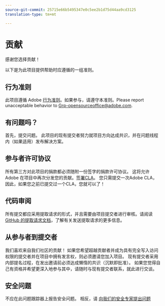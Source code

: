 ```yaml
---
source-git-commit: 25715e66b5495347e0c5ee2b1d75d44aa9cd3125
translation-type: tm+mt

---
```

# 贡献

感谢您选择贡献！

以下是为此项目提供帮助时应遵循的一组准则。

## 行为准则

此项目遵循 Adobe [行为准则](code-of-conduct.md)。如果参与，请遵守本准则。Please report unacceptable behavior to
[Grp-opensourceoffice@adobe.com](mailto:Grp-opensourceoffice@adobe.com).

## 有问题吗？

首先，提交问题。 此项目的现有提交者努力就项目方向达成共识，并在问题线程内（如果适用）发布解决方案。

## 参与者许可协议

所有第三方对此项目的捐款都必须随附一份签字的捐款许可协议。 这将允许 Adobe 在项目中再次分发您的贡献。[签署CLA](https://opensource.adobe.com/cla.html)。 您只需提交一次Adobe CLA，因此，如果您之前已提交过一个CLA，您就可以了！

## 代码审阅

所有提交都应采用提取请求的形式，并且需要由项目提交者进行审核。请阅读 [GitHub 的提取请求文档](https://help.github.com/articles/about-pull-requests/)，了解有关发送提取请求的更多信息。

<!--
Lastly, please follow the [pull request template](PULL_REQUEST_TEMPLATE.md) when
submitting a pull request!
-->

## 从参与者到提交者

我们喜欢来自我们社区的贡献！ 如果您希望超越贡献者并成为具有完全写入访问权限的提交者并在项目中拥有发言权，则必须邀请您加入项目。 现有提交者采用内部提名过程，在发出邀请前必须达成懒惰的共识（沉默即批准）。 如果您觉得自己有资格并希望更深入地参与其中，请随时与现有提交者联系，就此进行交谈。

## 安全问题

不应在此问题跟踪器上报告安全问题。 相反，请 [向我们的安全专家提出问题](https://helpx.adobe.com/security/alertus.html)
